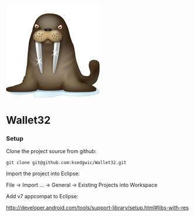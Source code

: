 ![Wallet32](walrus-256.png)

Wallet32
===============

### Setup

Clone the project source from github:

    git clone git@github.com:ksedgwic/Wallet32.git

Import the project into Eclipse:

File -> Import ... -> General -> Existing Projects into Workspace

Add v7 appcompat to Eclipse:

http://developer.android.com/tools/support-library/setup.html#libs-with-res
